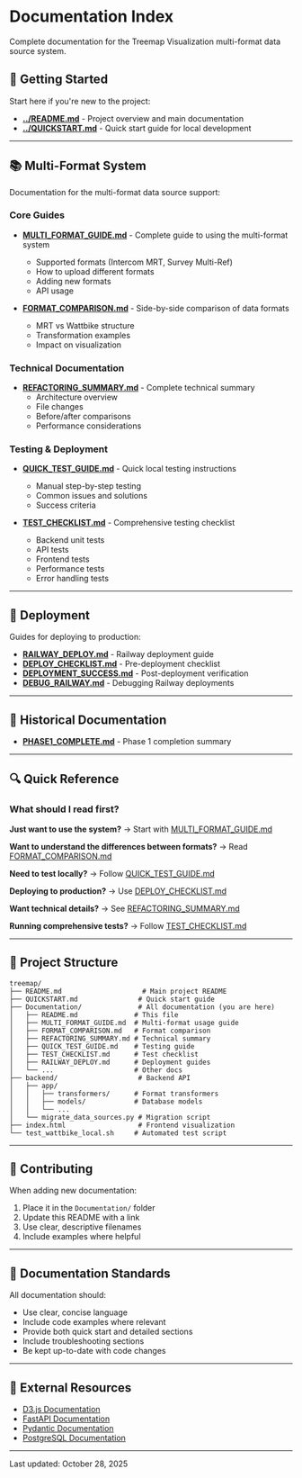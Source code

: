 # Documentation Index

Complete documentation for the Treemap Visualization multi-format data source system.

## 🚀 Getting Started

Start here if you're new to the project:

- **[../README.md](../README.md)** - Project overview and main documentation
- **[../QUICKSTART.md](../QUICKSTART.md)** - Quick start guide for local development

---

## 📚 Multi-Format System

Documentation for the multi-format data source support:

### Core Guides

- **[MULTI_FORMAT_GUIDE.md](MULTI_FORMAT_GUIDE.md)** - Complete guide to using the multi-format system
  - Supported formats (Intercom MRT, Survey Multi-Ref)
  - How to upload different formats
  - Adding new formats
  - API usage

- **[FORMAT_COMPARISON.md](FORMAT_COMPARISON.md)** - Side-by-side comparison of data formats
  - MRT vs Wattbike structure
  - Transformation examples
  - Impact on visualization

### Technical Documentation

- **[REFACTORING_SUMMARY.md](REFACTORING_SUMMARY.md)** - Complete technical summary
  - Architecture overview
  - File changes
  - Before/after comparisons
  - Performance considerations

### Testing & Deployment

- **[QUICK_TEST_GUIDE.md](QUICK_TEST_GUIDE.md)** - Quick local testing instructions
  - Manual step-by-step testing
  - Common issues and solutions
  - Success criteria

- **[TEST_CHECKLIST.md](TEST_CHECKLIST.md)** - Comprehensive testing checklist
  - Backend unit tests
  - API tests
  - Frontend tests
  - Performance tests
  - Error handling tests

---

## 🚢 Deployment

Guides for deploying to production:

- **[RAILWAY_DEPLOY.md](RAILWAY_DEPLOY.md)** - Railway deployment guide
- **[DEPLOY_CHECKLIST.md](DEPLOY_CHECKLIST.md)** - Pre-deployment checklist
- **[DEPLOYMENT_SUCCESS.md](DEPLOYMENT_SUCCESS.md)** - Post-deployment verification
- **[DEBUG_RAILWAY.md](DEBUG_RAILWAY.md)** - Debugging Railway deployments

---

## 📖 Historical Documentation

- **[PHASE1_COMPLETE.md](PHASE1_COMPLETE.md)** - Phase 1 completion summary

---

## 🔍 Quick Reference

### What should I read first?

**Just want to use the system?**
→ Start with [MULTI_FORMAT_GUIDE.md](MULTI_FORMAT_GUIDE.md)

**Want to understand the differences between formats?**
→ Read [FORMAT_COMPARISON.md](FORMAT_COMPARISON.md)

**Need to test locally?**
→ Follow [QUICK_TEST_GUIDE.md](QUICK_TEST_GUIDE.md)

**Deploying to production?**
→ Use [DEPLOY_CHECKLIST.md](DEPLOY_CHECKLIST.md)

**Want technical details?**
→ See [REFACTORING_SUMMARY.md](REFACTORING_SUMMARY.md)

**Running comprehensive tests?**
→ Follow [TEST_CHECKLIST.md](TEST_CHECKLIST.md)

---

## 📂 Project Structure

```
treemap/
├── README.md                    # Main project README
├── QUICKSTART.md               # Quick start guide
├── Documentation/              # All documentation (you are here)
│   ├── README.md              # This file
│   ├── MULTI_FORMAT_GUIDE.md  # Multi-format usage guide
│   ├── FORMAT_COMPARISON.md   # Format comparison
│   ├── REFACTORING_SUMMARY.md # Technical summary
│   ├── QUICK_TEST_GUIDE.md    # Testing guide
│   ├── TEST_CHECKLIST.md      # Test checklist
│   ├── RAILWAY_DEPLOY.md      # Deployment guides
│   └── ...                    # Other docs
├── backend/                    # Backend API
│   ├── app/
│   │   ├── transformers/      # Format transformers
│   │   ├── models/            # Database models
│   │   └── ...
│   └── migrate_data_sources.py # Migration script
├── index.html                  # Frontend visualization
└── test_wattbike_local.sh     # Automated test script
```

---

## 🤝 Contributing

When adding new documentation:
1. Place it in the `Documentation/` folder
2. Update this README with a link
3. Use clear, descriptive filenames
4. Include examples where helpful

---

## 📝 Documentation Standards

All documentation should:
- Use clear, concise language
- Include code examples where relevant
- Provide both quick start and detailed sections
- Include troubleshooting sections
- Be kept up-to-date with code changes

---

## 🔗 External Resources

- [D3.js Documentation](https://d3js.org/)
- [FastAPI Documentation](https://fastapi.tiangolo.com/)
- [Pydantic Documentation](https://docs.pydantic.dev/)
- [PostgreSQL Documentation](https://www.postgresql.org/docs/)

---

Last updated: October 28, 2025

